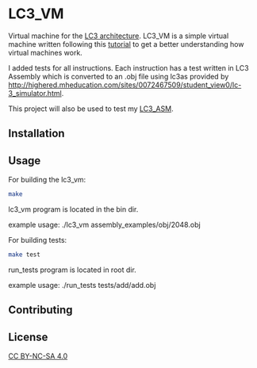 # LC3_VM

Virtual machine for the  [LC3 architecture](https://en.wikipedia.org/wiki/Little_Computer_3).
LC3_VM is a simple virtual machine written following this [tutorial](https://justinmeiners.github.io/lc3-vm/) to get a better understanding how virtual machines work.

I added tests for all instructions. Each instruction has a test written in LC3 Assembly which is converted to an .obj file using lc3as provided by http://highered.mheducation.com/sites/0072467509/student_view0/lc-3_simulator.html.

This project will also be used to test my [LC3_ASM](https://github.com/feelqah/LC3_ASM).

## Installation


## Usage
For building the lc3_vm:
```bash
make 
```
lc3_vm program is located in the bin dir.

example usage:
./lc3_vm assembly_examples/obj/2048.obj


For building tests:
```bash
make test
```
run_tests program is located in root dir.

example usage:
./run_tests tests/add/add.obj


## Contributing

## License

[CC BY-NC-SA 4.0](https://creativecommons.org/licenses/by-nc-sa/4.0/)
